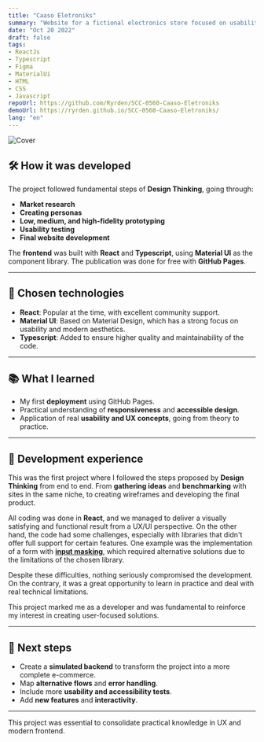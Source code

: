 ```yaml
---
title: "Caaso Eletroniks"
summary: "Website for a fictional electronics store focused on usability and user experience, including prototyping and usability testing."
date: "Oct 20 2022"
draft: false
tags:
- ReactJs
- Typescript
- Figma
- MaterialUi
- HTML
- CSS
- Javascript
repoUrl: https://github.com/Ryrden/SCC-0560-Caaso-Eletroniks
demoUrl: https://ryrden.github.io/SCC-0560-Caaso-Eletroniks/
lang: "en"
---
```


![Cover](https://i.imgur.com/l16BOuu.png)

## 🛠️ How it was developed

The project followed fundamental steps of **Design Thinking**, going through:

- **Market research**
- **Creating personas**
- **Low, medium, and high-fidelity prototyping**
- **Usability testing**
- **Final website development**

The **frontend** was built with **React** and **Typescript**, using **Material UI** as the component library. The publication was done for free with **GitHub Pages**.

---

## 🚀 Chosen technologies

- **React**: Popular at the time, with excellent community support.
- **Material UI**: Based on Material Design, which has a strong focus on usability and modern aesthetics.
- **Typescript**: Added to ensure higher quality and maintainability of the code.

---

## 📚 What I learned

- My first **deployment** using GitHub Pages.
- Practical understanding of **responsiveness** and **accessible design**.
- Application of real **usability and UX concepts**, going from theory to practice.

---

## 🧠 Development experience

This was the first project where I followed the steps proposed by **Design Thinking** from end to end. From **gathering ideas** and **benchmarking** with sites in the same niche, to creating wireframes and developing the final product.

All coding was done in **React**, and we managed to deliver a visually satisfying and functional result from a UX/UI perspective. On the other hand, the code had some challenges, especially with libraries that didn't offer full support for certain features. One example was the implementation of a form with [**input masking**](https://github.com/Ryrden/SCC-0560-Caaso-Eletroniks/blob/b7db37befe82bc72437c01329ba812ea80a6fee3/src/Pages/Checkout/Checkout.tsx#L4-L5), which required alternative solutions due to the limitations of the chosen library.

Despite these difficulties, nothing seriously compromised the development. On the contrary, it was a great opportunity to learn in practice and deal with real technical limitations.

This project marked me as a developer and was fundamental to reinforce my interest in creating user-focused solutions.

---

## 🔮 Next steps

- Create a **simulated backend** to transform the project into a more complete e-commerce.
- Map **alternative flows** and **error handling**.
- Include more **usability and accessibility tests**.
- Add **new features** and **interactivity**.

---

This project was essential to consolidate practical knowledge in UX and modern frontend.